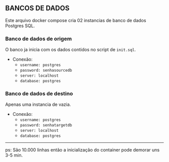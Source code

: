 ## BANCOS DE DADOS

Este arquivo docker compose cria 02 instancias de banco de dados Postgres SQL.

### Banco de dados de origem
O banco ja inicia com os dados contidos no script de `init.sql`.
- Conexão:
  - `username: postgres`
  - `password: senhasourcedb`
  - `server: localhost`
  - `database: postgres`

### Banco de dados de destino
Apenas uma instancia de vazia.
- Conexão:
  - `username: postgres`
  - `password: senhatargetdb`
  - `server: localhost`
  - `database: postgres`

---
ps: São 10.000 linhas então a inicialização do container pode demorar uns 3-5 min.